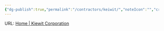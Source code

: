 ```yaml
---
{"dg-publish":true,"permalink":"/contractors/keiwit/","noteIcon":"","created":"2025-05-20T10:31:33.720-05:00"}
---
```


URL: [Home | Kiewit Corporation](https://www.kiewit.com/)